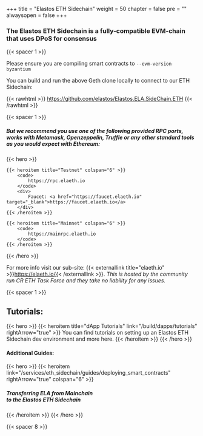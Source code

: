 



+++
title = "Elastos ETH Sidechain"
weight = 50
chapter = false
pre = ""
alwaysopen = false
+++

### The Elastos ETH Sidechain is a fully-compatible EVM-chain that uses DPoS for consensus

{{< spacer 1 >}}

Please ensure you are compiling smart contracts to `--evm-version byzantium`

You can build and run the above Geth clone locally to connect to our ETH Sidechain:

{{< rawhtml >}}
    <a target="_blank" href="https://github.com/elastos/Elastos.ELA.SideChain.ETH" style="color: #333; font-size: 20px;">
        <i class="fab fa-github"></i> https://github.com/elastos/Elastos.ELA.SideChain.ETH
    </a>
{{< /rawhtml >}}
 
{{< spacer 1 >}}

##### But we recommend you use one of the following provided RPC ports, works with Metamask, Openzeppelin, Truffle or any other standard tools as you would expect with Ethereum:

{{< hero >}}

    {{< heroitem title="Testnet" colspan="6" >}}
        <code>
            https://rpc.elaeth.io
        </code>
        <div>
            Faucet: <a href="https://faucet.elaeth.io" target="_blank">https://faucet.elaeth.io</a>
        </div>
    {{< /heroitem >}}
    
    {{< heroitem title="Mainnet" colspan="6" >}}
        <code>
            https://mainrpc.elaeth.io
        </code>
    {{< /heroitem >}}   

{{< /hero >}}

For more info visit our sub-site: {{< externallink title="elaeth.io" >}}https://elaeth.io{{< /externallink >}}. 
_This is hosted by the community run CR ETH Task Force and they take no liability for any issues._ 

{{< spacer 1 >}}

## Tutorials:

{{< hero >}}
    {{< heroitem title="dApp Tutorials" link="/build/dapps/tutorials" rightArrow="true" >}}
        You can find tutorials on setting up an Elastos ETH Sidechain dev environment and more here.
    {{< /heroitem >}}
{{< /hero >}}       

#### Additional Guides:

{{< hero >}}
    {{< heroitem link="/services/eth_sidechain/guides/deploying_smart_contracts" rightArrow="true" colspan="6" >}}
        <h5>Transferring ELA from Mainchain<br/>to the Elastos ETH Sidechain</h5>
    {{< /heroitem >}}
{{< /hero >}}

{{< spacer 8 >}}
